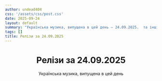 ```yaml
---
author: undead404
css: '/assets/css/post.css'
date: 2025-09-24
layout: default
summary: "Українська музика, випущена в цей день – 24.09.2025.  та інші"
tags: []
title: Релізи за 24.09.2025
---
```


<main class="main-content">
  <header>
    <h1>Релізи за <time datetime="2025-09-24">24.09.2025</time></h1>
    <p class="summary">Українська музика, випущена в цей день</p>
      <ul class="tags">
      </ul>
  </header>
  <section class="releases">
  </section>
</main>